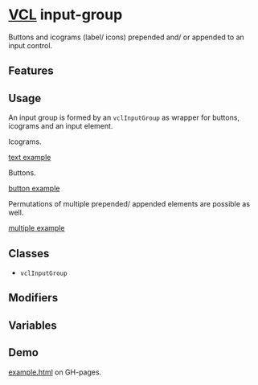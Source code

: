 # [VCL](https://github.com/vcl/doc) input-group

Buttons and icograms (label/ icons) prepended and/ or appended to an input
control.

## Features

## Usage

An input group is formed by an `vclInputGroup` as wrapper for buttons,
icograms and an input element.

Icograms.

[text example](/demo/example-icogram.html)

Buttons.

[button example](/demo/example-button.html)

Permutations of multiple prepended/ appended elements are possible as well.

[multiple example](/demo/example-multiple.html)

## Classes

- `vclInputGroup`

## Modifiers

## Variables

## Demo

[example.html](/demo/example.html) on GH-pages.
